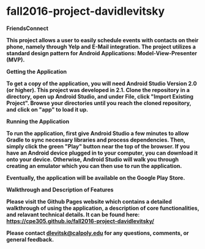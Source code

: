 # fall2016-project-davidlevitsky

<b> FriendsConnect <b>

This project allows a user to easily schedule events with contacts on their phone, namely through Yelp and E-Mail integration. The project utilizes a standard design pattern for Android Applications: Model-View-Presenter (MVP). 

<b> Getting the Application <b>

To get a copy of the application, you will need Android Studio Version 2.0 (or higher). This project was developed in 2.1. Clone the repository in a directory, open up Android Studio, and under File, click "Import Existing Project". Browse your directories until you reach the cloned repository, and click on "app" to load it up.

<b> Running the Application <b>

To run the application, first give Android Studio a few minutes to allow Gradle to sync necessary libraries and process dependencies. Then, simply click the green "Play" button near the top of the browser. If you have an Android device plugged in to your computer, you can download it onto your device. Otherwise, Android Studio will walk you through creating an emulator which you can then use to run the application.

Eventually, the application will be available on the Google Play Store.

<b> Walkthrough and Description of Features <b>

Please visit the Github Pages website which contains a detailed walkthrough of using the application, a description of core functionalities, and relavant technical details. It can be found here: https://cpe305.github.io/fall2016-project-davidlevitsky/

Please contact dlevitsk@calpoly.edu for any questions, comments, or general feedback.


